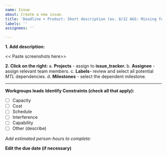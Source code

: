 ```yaml
---
name: Issue
about: Create a new issue.
title: 'Deadline + Product: Short description (ex. 8/12 AGG: Missing feedback loop)'
labels: ''
assignees: ''

---
```


**1. Add description:** 


<< Paste screenshots here>>
 
**2. Click on the right:**
a. **Projects** - assign to **issue_tracker.**
b. **Assignee** - assign relevant team members.
c. **Labels**- review and select all potential _MTL_ dependencies.
d. **Milestones** - select the dependent milestone.


-----------------------------------------------------------------------------------------
**Workgroups leads**
**Identify Constraints (check all that apply):**
- [ ]   Capacity
- [ ]   Cost
- [ ]   Schedule
- [ ]   Interference
- [ ]   Capability
- [ ]   Other (describe)

_Add estimated person-hours to complete:_

**Edit the due date (if necessary)**
